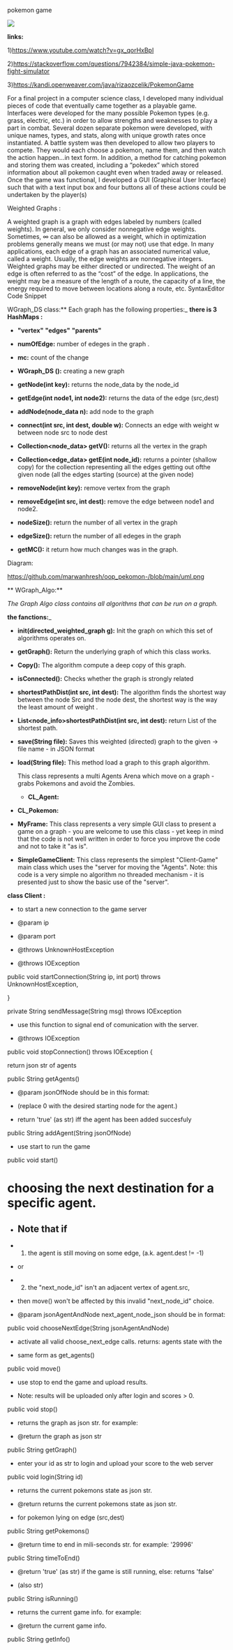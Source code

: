 pokemon game




![](https://www.logolynx.com/images/logolynx/9f/9f21a433280ff4df4f143dad2fbe13b6.png)








**links:**


1)https://www.youtube.com/watch?v=gx_qorHxBpI

2)https://stackoverflow.com/questions/7942384/simple-java-pokemon-fight-simulator

3)https://kandi.openweaver.com/java/rizaozcelik/PokemonGame

For a final project in a computer science class, I developed many individual pieces of code that eventually came together as a playable game. Interfaces were developed for the many possible Pokemon types (e.g. grass, electric, etc.) in order to allow strengths and weaknesses to play a part in combat. Several dozen separate pokemon were developed, with unique names, types, and stats, along with unique growth rates once instantiated. A battle system was then developed to allow two players to compete. They would each choose a pokemon, name them, and then watch the action happen…in text form. In addition, a method for catching pokemon and storing them was created, including a “pokedex” which stored information about all pokemon caught even when traded away or released. Once the game was functional, I developed a GUI (Graphical User Interface) such that with a text input box and four buttons all of these actions could be undertaken by the player(s)

Weighted Graphs :

A weighted graph is a graph with edges labeled by numbers (called weights). In general, we only consider nonnegative edge weights. Sometimes, ∞ can also be allowed as a weight, which in optimization problems generally means we must (or may not) use that edge. In many applications, each edge of a graph has an associated numerical value, called a weight. Usually, the edge weights are nonnegative integers. Weighted graphs may be either directed or undirected. The weight of an edge is often referred to as the “cost” of the edge. In applications, the weight may be a measure of the length of a route, the capacity of a line, the energy required to move between locations along a route, etc.
SyntaxEditor Code Snippet
 
WGraph_DS class:** Each graph has the following properties:_
**there is 3 HashMaps :**

 - **"vertex"**
**"edges"**
 **"parents"**
 
- **numOfEdge:** number of edeges in the graph .
 
 - **mc:**
   count of the change


- **WGraph_DS ():**
creating a new graph

- **getNode(int key):**
returns the node_data by the node_id

- **getEdge(int node1, int node2):**
returns the data of the edge (src,dest)

- **addNode(node_data n):**
add  node to the graph
- **connect(int src, int dest, double w):**
Connects an edge with weight w between node src to node dest

- **Collection<node_data> getV():**
returns all the vertex in the graph

- **Collection<edge_data> getE(int node_id):**
 returns a pointer (shallow copy) for the collection representing all the edges getting out ofthe given node (all the edges starting (source) at the given node)
 
- **removeNode(int key):**
remove vertex  from the graph

- **removeEdge(int src, int dest):**
remove the edge between node1 and node2.

- **nodeSize():**
return the number of all  vertex in the graph

- **edgeSize():**
return the number of all  edeges in the graph

- **getMC():**
it return how much  changes was in the graph. 


Diagram: 


https://github.com/marwanhresh/oop_pekomon-/blob/main/uml.png


                                                                                        
** WGraph_Algo:**

_The Graph Algo class contains all algorithms that can be run on a graph._

   **the fanctions:**_

- **init(directed_weighted_graph g):** Init the graph on which this set of algorithms operates on.

- **getGraph():** Return the underlying graph of which this class works.

- **Copy():** The algorithm compute a deep copy of this graph.

- **isConnected():** Checks whether the graph is strongly related

- **shortestPathDist(int src, int dest):** The algorithm finds the shortest way between the node Src and the node dest, the shortest way is the way the least amount of weight .

- **List<node_info>shortestPathDist(int src, int dest):** return List of the shortest path.

- **save(String file):** Saves this weighted (directed) graph to the given -> file name - in JSON format

- **load(String file):** This method load a graph to this graph algorithm.



  This class represents a multi Agents Arena which move on a graph - grabs Pokemons and avoid the Zombies.
  - **CL_Agent:**
 - **CL_Pokemon:**
 - **MyFrame:**
 This class represents a very simple GUI class to present a
  game on a graph - you are welcome to use this class - yet keep in mind
 that the code is not well written in order to force you improve the
 code and not to take it "as is".
 - **SimpleGameClient:**
 This class represents the simplest "Client-Game" main class
  which uses the "server for moving the "Agents".
  Note: this code is a very simple no algorithm no threaded mechanism - it is presented just to show the basic
  use of the "server".

****class Client** :** 

* to start a new connection to the game server


* @param ip

* @param port

* @throws UnknownHostException

* @throws IOException


public void startConnection(String ip, int port) throws UnknownHostException,



}

private String sendMessage(String msg) throws IOException 

* use this function to signal end of comunication with the server.


* @throws IOException


public void stopConnection() throws IOException {

return json str of agents


public String getAgents() 


* @param jsonOfNode should be in this format:






* (replace 0 with the desired starting node for the agent.)

* return 'true' (as str) iff the agent has been added succesfuly


public String addAgent(String jsonOfNode) 

* use start to run the game


public void start() 


 <html>

 <h1>choosing the next destination for a specific agent.</h1>

* <h2>Note that if</h2>


* 1. the agent is still moving on some edge, (a.k. agent.dest != -1)

* or<br>

* 2. the "next_node_id" isn't an adjacent vertex of agent.src,

* then move() won't be affected by this invalid "next_node_id" choice.


* @param jsonAgentAndNode next_agent_node_json should be in format:

public void chooseNextEdge(String jsonAgentAndNode) 



* activate all valid choose_next_edge calls. returns: agents state with the

* same form as get_agents()


public void move() 


* use stop to end the game and upload results.

* Note: results will be uploaded only after login and scores > 0.


public void stop() 


* returns the graph as json str. for example:



* @return the graph as json str


public String getGraph() 


* enter your id as str to login and upload your score to the web server


public void login(String id) 



* returns the current pokemons state as json str.



* @return returns the current pokemons state as json str.

* for pokemon lying on edge (src,dest)


public String getPokemons() 

* @return time to end in mili-seconds str. for example: '29996'


public String timeToEnd() 




* @return 'true' (as str) if the game is still running, else: returns 'false'

* (also str)


public String isRunning() 








* returns the current game info. for example:




* @return the current game info.
 
public String getInfo()
